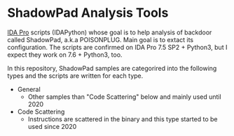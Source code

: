 # ShadowPad Analysis Tools
[IDA Pro](https://www.hex-rays.com/products/ida/) scripts (IDAPython) whose goal is to help analysis of backdoor called ShadowPad, a.k.a POISONPLUG. Main goal is to extact its configuration.
The scripts are confirmed on IDA Pro 7.5 SP2 + Python3, but I expect they work on 7.6 + Python3, too. 

In this repository, ShadowPad samples are categorired into the following types and the scripts are written for each type. 
- General
  - Other samples than "Code Scattering" below and mainly used until 2020
- Code Scattering
  - Instructions are scattered in the binary and this type started to be used since 2020


